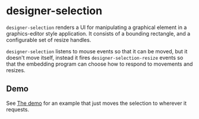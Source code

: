 designer-selection
==================

`designer-selection` renders a UI for manipulating a graphical element in a graphics-editor style application. It consists of a bounding rectangle, and a configurable set of resize handles.

`designer-selection` listens to mouse events so that it can be moved, but it doesn't move itself, instead it fires `designer-selection-resize` events so that the embedding program can choose how to respond to movements and resizes.

Demo
----

See [The demo](demo.html) for an example that just moves the selection to wherever it requests.
